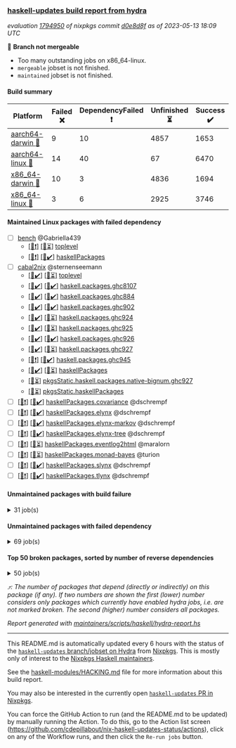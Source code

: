 ### [haskell-updates build report from hydra](https://hydra.nixos.org/jobset/nixpkgs/haskell-updates)
*evaluation [1794950](https://hydra.nixos.org/eval/1794950) of nixpkgs commit [d0e8d8f](https://github.com/NixOS/nixpkgs/commits/d0e8d8f7cdef7018747dfc6da68aca149753ed26) as of 2023-05-13 18:09 UTC*

:red_circle: **Branch not mergeable**
  * Too many outstanding jobs on x86_64-linux.
  * `mergeable` jobset is not finished.
  * `maintained` jobset is not finished.

#### Build summary

 | Platform | Failed :x: | DependencyFailed :heavy_exclamation_mark: | Unfinished :hourglass_flowing_sand: | Success :heavy_check_mark: | 
 | --- | --- | --- | --- | --- | 
 | [aarch64-darwin :green_apple:](https://hydra.nixos.org/eval/1794950?filter=.aarch64-darwin) | 9 | 10 | 4857 | 1653 | 
 | [aarch64-linux :iphone:](https://hydra.nixos.org/eval/1794950?filter=.aarch64-linux) | 14 | 40 | 67 | 6470 | 
 | [x86_64-darwin :apple:](https://hydra.nixos.org/eval/1794950?filter=.x86_64-darwin) | 10 | 3 | 4836 | 1694 | 
 | [x86_64-linux :penguin:](https://hydra.nixos.org/eval/1794950?filter=.x86_64-linux) | 3 | 6 | 2925 | 3746 | 
#### Maintained Linux packages with failed dependency
- [ ] [bench](https://hydra.nixos.org/eval/1794950?filter=bench) @Gabriella439
  - [[:iphone::heavy_exclamation_mark:]](https://hydra.nixos.org/build/219475112) [[:penguin::hourglass_flowing_sand:]](https://hydra.nixos.org/build/219490156) [toplevel](https://hydra.nixos.org/eval/1794950?filter=bench)
  - [[:iphone::heavy_exclamation_mark:]](https://hydra.nixos.org/build/219482931) [[:penguin::heavy_check_mark:]](https://hydra.nixos.org/build/219479887) [haskellPackages](https://hydra.nixos.org/eval/1794950?filter=haskellPackages.bench)
- [ ] [cabal2nix](https://hydra.nixos.org/eval/1794950?filter=cabal2nix) @sternenseemann
  - [[:iphone::heavy_check_mark:]](https://hydra.nixos.org/build/219491822) [[:penguin::hourglass_flowing_sand:]](https://hydra.nixos.org/build/219488154) [toplevel](https://hydra.nixos.org/eval/1794950?filter=cabal2nix)
  - [[:iphone::heavy_check_mark:]](https://hydra.nixos.org/build/219487277) [[:penguin::heavy_check_mark:]](https://hydra.nixos.org/build/219474970) [haskell.packages.ghc8107](https://hydra.nixos.org/eval/1794950?filter=haskell.packages.ghc8107.cabal2nix)
  - [[:iphone::heavy_check_mark:]](https://hydra.nixos.org/build/219473394) [[:penguin::heavy_check_mark:]](https://hydra.nixos.org/build/219481618) [haskell.packages.ghc884](https://hydra.nixos.org/eval/1794950?filter=haskell.packages.ghc884.cabal2nix)
  - [[:iphone::heavy_check_mark:]](https://hydra.nixos.org/build/219498746) [[:penguin::heavy_check_mark:]](https://hydra.nixos.org/build/219482180) [haskell.packages.ghc902](https://hydra.nixos.org/eval/1794950?filter=haskell.packages.ghc902.cabal2nix)
  - [[:iphone::heavy_check_mark:]](https://hydra.nixos.org/build/219493117) [[:penguin::hourglass_flowing_sand:]](https://hydra.nixos.org/build/219493004) [haskell.packages.ghc924](https://hydra.nixos.org/eval/1794950?filter=haskell.packages.ghc924.cabal2nix)
  - [[:iphone::heavy_check_mark:]](https://hydra.nixos.org/build/219498267) [[:penguin::hourglass_flowing_sand:]](https://hydra.nixos.org/build/219498569) [haskell.packages.ghc925](https://hydra.nixos.org/eval/1794950?filter=haskell.packages.ghc925.cabal2nix)
  - [[:iphone::heavy_check_mark:]](https://hydra.nixos.org/build/219479126) [[:penguin::heavy_check_mark:]](https://hydra.nixos.org/build/219483694) [haskell.packages.ghc926](https://hydra.nixos.org/eval/1794950?filter=haskell.packages.ghc926.cabal2nix)
  - [[:iphone::heavy_check_mark:]](https://hydra.nixos.org/build/219497580) [[:penguin::hourglass_flowing_sand:]](https://hydra.nixos.org/build/219487235) [haskell.packages.ghc927](https://hydra.nixos.org/eval/1794950?filter=haskell.packages.ghc927.cabal2nix)
  - [[:iphone::heavy_exclamation_mark:]](https://hydra.nixos.org/build/219475710) [[:penguin::heavy_check_mark:]](https://hydra.nixos.org/build/219480576) [haskell.packages.ghc945](https://hydra.nixos.org/eval/1794950?filter=haskell.packages.ghc945.cabal2nix)
  - [[:iphone::heavy_check_mark:]](https://hydra.nixos.org/build/219476974) [[:penguin::hourglass_flowing_sand:]](https://hydra.nixos.org/build/219485511) [haskellPackages](https://hydra.nixos.org/eval/1794950?filter=haskellPackages.cabal2nix)
  -  [[:penguin::hourglass_flowing_sand:]](https://hydra.nixos.org/build/219491104) [pkgsStatic.haskell.packages.native-bignum.ghc927](https://hydra.nixos.org/eval/1794950?filter=pkgsStatic.haskell.packages.native-bignum.ghc927.cabal2nix)
  -  [[:penguin::hourglass_flowing_sand:]](https://hydra.nixos.org/build/219497916) [pkgsStatic.haskellPackages](https://hydra.nixos.org/eval/1794950?filter=pkgsStatic.haskellPackages.cabal2nix)
- [ ] [[:iphone::heavy_exclamation_mark:]](https://hydra.nixos.org/build/219490395) [[:penguin::heavy_check_mark:]](https://hydra.nixos.org/build/219486890) [haskellPackages.covariance](https://hydra.nixos.org/eval/1794950?filter=haskellPackages.covariance) @dschrempf
- [ ] [[:iphone::heavy_exclamation_mark:]](https://hydra.nixos.org/build/219490490) [[:penguin::heavy_check_mark:]](https://hydra.nixos.org/build/219478867) [haskellPackages.elynx](https://hydra.nixos.org/eval/1794950?filter=haskellPackages.elynx) @dschrempf
- [ ] [[:iphone::heavy_exclamation_mark:]](https://hydra.nixos.org/build/219485488) [[:penguin::heavy_check_mark:]](https://hydra.nixos.org/build/219477718) [haskellPackages.elynx-markov](https://hydra.nixos.org/eval/1794950?filter=haskellPackages.elynx-markov) @dschrempf
- [ ] [[:iphone::heavy_exclamation_mark:]](https://hydra.nixos.org/build/219497569) [[:penguin::heavy_check_mark:]](https://hydra.nixos.org/build/219493299) [haskellPackages.elynx-tree](https://hydra.nixos.org/eval/1794950?filter=haskellPackages.elynx-tree) @dschrempf
- [ ] [[:iphone::heavy_exclamation_mark:]](https://hydra.nixos.org/build/219475269) [[:penguin::hourglass_flowing_sand:]](https://hydra.nixos.org/build/219484666) [haskellPackages.eventlog2html](https://hydra.nixos.org/eval/1794950?filter=haskellPackages.eventlog2html) @maralorn
- [ ] [[:iphone::heavy_exclamation_mark:]](https://hydra.nixos.org/build/219473535) [[:penguin::hourglass_flowing_sand:]](https://hydra.nixos.org/build/219493969) [haskellPackages.monad-bayes](https://hydra.nixos.org/eval/1794950?filter=haskellPackages.monad-bayes) @turion
- [ ] [[:iphone::heavy_exclamation_mark:]](https://hydra.nixos.org/build/219479677) [[:penguin::heavy_check_mark:]](https://hydra.nixos.org/build/219478462) [haskellPackages.slynx](https://hydra.nixos.org/eval/1794950?filter=haskellPackages.slynx) @dschrempf
- [ ] [[:iphone::heavy_exclamation_mark:]](https://hydra.nixos.org/build/219479834) [[:penguin::heavy_check_mark:]](https://hydra.nixos.org/build/219495499) [haskellPackages.tlynx](https://hydra.nixos.org/eval/1794950?filter=haskellPackages.tlynx) @dschrempf
#### Unmaintained packages with build failure
<details><summary>31 job(s) </summary>

- [ ] [[:green_apple::heavy_check_mark:]](https://hydra.nixos.org/build/219474051) [[:iphone::x:]](https://hydra.nixos.org/build/219479853) [[:apple::heavy_check_mark:]](https://hydra.nixos.org/build/219496669) [[:penguin::heavy_check_mark:]](https://hydra.nixos.org/build/219487634) [haskellPackages.statistics](https://hydra.nixos.org/eval/1794950?filter=haskellPackages.statistics)  :arrow_heading_up: 27 | 135
- [ ] [[:green_apple::x:]](https://hydra.nixos.org/build/219490741) [[:iphone::heavy_check_mark:]](https://hydra.nixos.org/build/219491422) [[:apple::heavy_check_mark:]](https://hydra.nixos.org/build/219487701) [[:penguin::heavy_check_mark:]](https://hydra.nixos.org/build/219478087) [haskellPackages.di-core](https://hydra.nixos.org/eval/1794950?filter=haskellPackages.di-core)  :arrow_heading_up: 8 | 11
- [ ] [[:green_apple::heavy_check_mark:]](https://hydra.nixos.org/build/219494232) [[:iphone::heavy_check_mark:]](https://hydra.nixos.org/build/219491667) [[:apple::hourglass_flowing_sand:]](https://hydra.nixos.org/build/219490832) [[:penguin::x:]](https://hydra.nixos.org/build/219475233) [haskellPackages.scheduler](https://hydra.nixos.org/eval/1794950?filter=haskellPackages.scheduler)  :arrow_heading_up: 4 | 11
- [ ] [[:green_apple::hourglass_flowing_sand:]](https://hydra.nixos.org/build/219492534) [[:iphone::x:]](https://hydra.nixos.org/build/219473571) [[:apple::hourglass_flowing_sand:]](https://hydra.nixos.org/build/219488571) [[:penguin::heavy_check_mark:]](https://hydra.nixos.org/build/219499399) [haskellPackages.hw-simd](https://hydra.nixos.org/eval/1794950?filter=haskellPackages.hw-simd)  :arrow_heading_up: 1 | 8
- [ ] [[:green_apple::hourglass_flowing_sand:]](https://hydra.nixos.org/build/219484663) [[:iphone::heavy_check_mark:]](https://hydra.nixos.org/build/219481597) [[:apple::x:]](https://hydra.nixos.org/build/219475268) [[:penguin::hourglass_flowing_sand:]](https://hydra.nixos.org/build/219492774) [haskellPackages.inline-r](https://hydra.nixos.org/eval/1794950?filter=haskellPackages.inline-r)  :arrow_heading_up: 1 | 4
- [ ] [[:green_apple::hourglass_flowing_sand:]](https://hydra.nixos.org/build/219481396) [[:iphone::x:]](https://hydra.nixos.org/build/219481176) [[:apple::hourglass_flowing_sand:]](https://hydra.nixos.org/build/219477939) [[:penguin::hourglass_flowing_sand:]](https://hydra.nixos.org/build/219495863) [haskellPackages.long-double](https://hydra.nixos.org/eval/1794950?filter=haskellPackages.long-double)  :arrow_heading_up: 1 | 2
- [ ] [[:green_apple::x:]](https://hydra.nixos.org/build/219473390) [[:iphone::heavy_check_mark:]](https://hydra.nixos.org/build/219496342) [[:apple::x:]](https://hydra.nixos.org/build/219484037) [[:penguin::heavy_check_mark:]](https://hydra.nixos.org/build/219485922) [haskellPackages.posix-socket](https://hydra.nixos.org/eval/1794950?filter=haskellPackages.posix-socket)  :arrow_heading_up: 1 | 2
- [ ] [[:green_apple::hourglass_flowing_sand:]](https://hydra.nixos.org/build/219476601) [[:iphone::x:]](https://hydra.nixos.org/build/219494994) [[:apple::hourglass_flowing_sand:]](https://hydra.nixos.org/build/219498209) [[:penguin::heavy_check_mark:]](https://hydra.nixos.org/build/219486147) [haskellPackages.nlopt-haskell](https://hydra.nixos.org/eval/1794950?filter=haskellPackages.nlopt-haskell)  :arrow_heading_up: 1 | 1
- [ ] [[:green_apple::hourglass_flowing_sand:]](https://hydra.nixos.org/build/219477129) [[:iphone::x:]](https://hydra.nixos.org/build/219496552) [[:apple::hourglass_flowing_sand:]](https://hydra.nixos.org/build/219492608) [[:penguin::heavy_check_mark:]](https://hydra.nixos.org/build/219481820) [haskellPackages.freetype2](https://hydra.nixos.org/eval/1794950?filter=haskellPackages.freetype2)  :arrow_heading_up: 0 | 11
- [ ] [[:green_apple::hourglass_flowing_sand:]](https://hydra.nixos.org/build/219489818) [[:iphone::x:]](https://hydra.nixos.org/build/219495991) [[:apple::hourglass_flowing_sand:]](https://hydra.nixos.org/build/219498554) [[:penguin::heavy_check_mark:]](https://hydra.nixos.org/build/219475855) [haskellPackages.picosat](https://hydra.nixos.org/eval/1794950?filter=haskellPackages.picosat)  :arrow_heading_up: 0 | 3
- [ ] [[:green_apple::x:]](https://hydra.nixos.org/build/219473468) [[:iphone::heavy_check_mark:]](https://hydra.nixos.org/build/219486023) [[:apple::hourglass_flowing_sand:]](https://hydra.nixos.org/build/219499279) [[:penguin::heavy_check_mark:]](https://hydra.nixos.org/build/219492876) [haskellPackages.select](https://hydra.nixos.org/eval/1794950?filter=haskellPackages.select)  :arrow_heading_up: 0 | 1
- [ ] [[:green_apple::hourglass_flowing_sand:]](https://hydra.nixos.org/build/219490889) [[:iphone::x:]](https://hydra.nixos.org/build/219489858) [[:apple::hourglass_flowing_sand:]](https://hydra.nixos.org/build/219489666) [[:penguin::hourglass_flowing_sand:]](https://hydra.nixos.org/build/219499868) [haskellPackages.HsASA](https://hydra.nixos.org/eval/1794950?filter=haskellPackages.HsASA) 
- [ ] [[:green_apple::hourglass_flowing_sand:]](https://hydra.nixos.org/build/219498706) [[:iphone::x:]](https://hydra.nixos.org/build/219479137) [[:apple::hourglass_flowing_sand:]](https://hydra.nixos.org/build/219483315) [[:penguin::hourglass_flowing_sand:]](https://hydra.nixos.org/build/219486324) [haskellPackages.castagnoli](https://hydra.nixos.org/eval/1794950?filter=haskellPackages.castagnoli) 
- [ ] [[:green_apple::hourglass_flowing_sand:]](https://hydra.nixos.org/build/219488527) [[:iphone::x:]](https://hydra.nixos.org/build/219495043) [[:apple::x:]](https://hydra.nixos.org/build/219474986) [[:penguin::hourglass_flowing_sand:]](https://hydra.nixos.org/build/219494758) [haskellPackages.env-extra](https://hydra.nixos.org/eval/1794950?filter=haskellPackages.env-extra) 
- [ ] [[:green_apple::hourglass_flowing_sand:]](https://hydra.nixos.org/build/219488750) [[:iphone::x:]](https://hydra.nixos.org/build/219480149) [[:apple::hourglass_flowing_sand:]](https://hydra.nixos.org/build/219488543) [[:penguin::hourglass_flowing_sand:]](https://hydra.nixos.org/build/219487651) [haskellPackages.hedgehog-extras](https://hydra.nixos.org/eval/1794950?filter=haskellPackages.hedgehog-extras) 
- [ ] [[:green_apple::heavy_check_mark:]](https://hydra.nixos.org/build/219474180) [[:iphone::x:]](https://hydra.nixos.org/build/219482712) [[:apple::hourglass_flowing_sand:]](https://hydra.nixos.org/build/219493573) [[:penguin::hourglass_flowing_sand:]](https://hydra.nixos.org/build/219488667) [haskellPackages.hssh](https://hydra.nixos.org/eval/1794950?filter=haskellPackages.hssh) 
- [ ] [[:green_apple::x:]](https://hydra.nixos.org/build/219474587) [[:iphone::heavy_check_mark:]](https://hydra.nixos.org/build/219496529) [[:apple::hourglass_flowing_sand:]](https://hydra.nixos.org/build/219491212) [[:penguin::hourglass_flowing_sand:]](https://hydra.nixos.org/build/219499657) [haskellPackages.hssourceinfo](https://hydra.nixos.org/eval/1794950?filter=haskellPackages.hssourceinfo) 
- [ ] [[:green_apple::hourglass_flowing_sand:]](https://hydra.nixos.org/build/219496075) [[:iphone::heavy_check_mark:]](https://hydra.nixos.org/build/219490654) [[:apple::x:]](https://hydra.nixos.org/build/219475991) [[:penguin::hourglass_flowing_sand:]](https://hydra.nixos.org/build/219489849) [haskellPackages.linux-framebuffer](https://hydra.nixos.org/eval/1794950?filter=haskellPackages.linux-framebuffer) 
- [ ] [[:green_apple::hourglass_flowing_sand:]](https://hydra.nixos.org/build/219485748) [[:iphone::x:]](https://hydra.nixos.org/build/219497764) [[:apple::hourglass_flowing_sand:]](https://hydra.nixos.org/build/219487970) [[:penguin::hourglass_flowing_sand:]](https://hydra.nixos.org/build/219492835) [haskellPackages.list-remote-forwards](https://hydra.nixos.org/eval/1794950?filter=haskellPackages.list-remote-forwards) 
- [ ] [[:green_apple::x:]](https://hydra.nixos.org/build/219473368) [[:iphone::heavy_check_mark:]](https://hydra.nixos.org/build/219477372) [[:apple::x:]](https://hydra.nixos.org/build/219474318) [[:penguin::heavy_check_mark:]](https://hydra.nixos.org/build/219483552) [haskellPackages.memfd](https://hydra.nixos.org/eval/1794950?filter=haskellPackages.memfd) 
- [ ] [[:green_apple::hourglass_flowing_sand:]](https://hydra.nixos.org/build/219498556) [[:iphone::heavy_check_mark:]](https://hydra.nixos.org/build/219493847) [[:apple::x:]](https://hydra.nixos.org/build/219474713) [[:penguin::hourglass_flowing_sand:]](https://hydra.nixos.org/build/219491519) [haskellPackages.persistent-pagination](https://hydra.nixos.org/eval/1794950?filter=haskellPackages.persistent-pagination) 
- [ ] [[:green_apple::hourglass_flowing_sand:]](https://hydra.nixos.org/build/219493232) [[:iphone::heavy_check_mark:]](https://hydra.nixos.org/build/219493887) [[:apple::hourglass_flowing_sand:]](https://hydra.nixos.org/build/219477856) [[:penguin::x:]](https://hydra.nixos.org/build/219476592) [haskellPackages.plex](https://hydra.nixos.org/eval/1794950?filter=haskellPackages.plex) 
- [ ] [[:green_apple::x:]](https://hydra.nixos.org/build/219475434) [[:iphone::heavy_check_mark:]](https://hydra.nixos.org/build/219479092) [[:apple::x:]](https://hydra.nixos.org/build/219474370) [[:penguin::heavy_check_mark:]](https://hydra.nixos.org/build/219483750) [haskellPackages.posix-timer](https://hydra.nixos.org/eval/1794950?filter=haskellPackages.posix-timer) 
- [ ] [[:green_apple::hourglass_flowing_sand:]](https://hydra.nixos.org/build/219491782) [[:iphone::heavy_check_mark:]](https://hydra.nixos.org/build/219473488) [[:apple::x:]](https://hydra.nixos.org/build/219473404) [[:penguin::heavy_check_mark:]](https://hydra.nixos.org/build/219482968) [haskellPackages.pthread](https://hydra.nixos.org/eval/1794950?filter=haskellPackages.pthread) 
- [ ] [[:green_apple::hourglass_flowing_sand:]](https://hydra.nixos.org/build/219499121) [[:iphone::heavy_check_mark:]](https://hydra.nixos.org/build/219487119) [[:apple::x:]](https://hydra.nixos.org/build/219473876) [[:penguin::hourglass_flowing_sand:]](https://hydra.nixos.org/build/219499687) [haskellPackages.sandwich-webdriver](https://hydra.nixos.org/eval/1794950?filter=haskellPackages.sandwich-webdriver) 
- [ ] [[:green_apple::x:]](https://hydra.nixos.org/build/219473939) [[:iphone::heavy_check_mark:]](https://hydra.nixos.org/build/219492283) [[:apple::hourglass_flowing_sand:]](https://hydra.nixos.org/build/219497115) [[:penguin::hourglass_flowing_sand:]](https://hydra.nixos.org/build/219488663) [haskellPackages.shared-memory](https://hydra.nixos.org/eval/1794950?filter=haskellPackages.shared-memory) 
- [ ] [[:green_apple::x:]](https://hydra.nixos.org/build/219475524) [[:iphone::heavy_check_mark:]](https://hydra.nixos.org/build/219473378) [[:apple::hourglass_flowing_sand:]](https://hydra.nixos.org/build/219490310) [[:penguin::hourglass_flowing_sand:]](https://hydra.nixos.org/build/219495131) [haskellPackages.tailfile-hinotify](https://hydra.nixos.org/eval/1794950?filter=haskellPackages.tailfile-hinotify) 
- [ ] [[:green_apple::hourglass_flowing_sand:]](https://hydra.nixos.org/build/219480009) [[:iphone::x:]](https://hydra.nixos.org/build/219498102) [[:apple::hourglass_flowing_sand:]](https://hydra.nixos.org/build/219477453) [[:penguin::x:]](https://hydra.nixos.org/build/219482313) [haskellPackages.tasty-sugar](https://hydra.nixos.org/eval/1794950?filter=haskellPackages.tasty-sugar) 
- [ ] [[:green_apple::hourglass_flowing_sand:]](https://hydra.nixos.org/build/219492343) [[:iphone::x:]](https://hydra.nixos.org/build/219497873) [[:apple::hourglass_flowing_sand:]](https://hydra.nixos.org/build/219478672) [[:penguin::heavy_check_mark:]](https://hydra.nixos.org/build/219483024) [haskellPackages.x86-64bit](https://hydra.nixos.org/eval/1794950?filter=haskellPackages.x86-64bit) 
- [ ] [[:green_apple::hourglass_flowing_sand:]](https://hydra.nixos.org/build/219493818) [[:iphone::heavy_check_mark:]](https://hydra.nixos.org/build/219488764) [[:apple::x:]](https://hydra.nixos.org/build/219474350) [[:penguin::hourglass_flowing_sand:]](https://hydra.nixos.org/build/219496005) [haskellPackages.yoga](https://hydra.nixos.org/eval/1794950?filter=haskellPackages.yoga) 
- [ ] [[:green_apple::x:]](https://hydra.nixos.org/build/219474710) [[:iphone::heavy_check_mark:]](https://hydra.nixos.org/build/219484147) [[:apple::hourglass_flowing_sand:]](https://hydra.nixos.org/build/219491490) [[:penguin::hourglass_flowing_sand:]](https://hydra.nixos.org/build/219498165) [haskellPackages.zxcvbn-c](https://hydra.nixos.org/eval/1794950?filter=haskellPackages.zxcvbn-c) 
</details>

#### Unmaintained packages with failed dependency
<details><summary>69 job(s) </summary>

- [ ] [[:green_apple::heavy_check_mark:]](https://hydra.nixos.org/build/219479695) [[:iphone::heavy_exclamation_mark:]](https://hydra.nixos.org/build/219476208) [[:apple::hourglass_flowing_sand:]](https://hydra.nixos.org/build/219488959) [[:penguin::heavy_check_mark:]](https://hydra.nixos.org/build/219498250) [haskellPackages.criterion](https://hydra.nixos.org/eval/1794950?filter=haskellPackages.criterion)  :arrow_heading_up: 11 | 65
- [ ] [[:green_apple::heavy_exclamation_mark:]](https://hydra.nixos.org/build/219491343) [[:iphone::heavy_check_mark:]](https://hydra.nixos.org/build/219494342) [[:apple::heavy_check_mark:]](https://hydra.nixos.org/build/219480877) [[:penguin::heavy_check_mark:]](https://hydra.nixos.org/build/219494878) [haskellPackages.di-handle](https://hydra.nixos.org/eval/1794950?filter=haskellPackages.di-handle)  :arrow_heading_up: 6 | 9
- [ ] [[:green_apple::heavy_exclamation_mark:]](https://hydra.nixos.org/build/219478298) [[:iphone::heavy_check_mark:]](https://hydra.nixos.org/build/219478021) [[:apple::heavy_check_mark:]](https://hydra.nixos.org/build/219498619) [[:penguin::heavy_check_mark:]](https://hydra.nixos.org/build/219478889) [haskellPackages.di-monad](https://hydra.nixos.org/eval/1794950?filter=haskellPackages.di-monad)  :arrow_heading_up: 6 | 9
- [ ] [[:green_apple::heavy_exclamation_mark:]](https://hydra.nixos.org/build/219491624) [[:iphone::heavy_check_mark:]](https://hydra.nixos.org/build/219488592) [[:apple::heavy_check_mark:]](https://hydra.nixos.org/build/219497701) [[:penguin::heavy_check_mark:]](https://hydra.nixos.org/build/219477345) [haskellPackages.di-df1](https://hydra.nixos.org/eval/1794950?filter=haskellPackages.di-df1)  :arrow_heading_up: 5 | 8
- [ ] [[:green_apple::hourglass_flowing_sand:]](https://hydra.nixos.org/build/219477640) [[:iphone::heavy_exclamation_mark:]](https://hydra.nixos.org/build/219489882) [[:apple::hourglass_flowing_sand:]](https://hydra.nixos.org/build/219489532) [[:penguin::heavy_check_mark:]](https://hydra.nixos.org/build/219477706) [haskellPackages.HasBigDecimal](https://hydra.nixos.org/eval/1794950?filter=haskellPackages.HasBigDecimal)  :arrow_heading_up: 4 | 12
- [ ] [hpack](https://hydra.nixos.org/eval/1794950?filter=hpack)  :arrow_heading_up: 3 | 17
  - [[:green_apple::hourglass_flowing_sand:]](https://hydra.nixos.org/build/219487102) [[:iphone::heavy_check_mark:]](https://hydra.nixos.org/build/219498878) [[:apple::hourglass_flowing_sand:]](https://hydra.nixos.org/build/219489457) [[:penguin::hourglass_flowing_sand:]](https://hydra.nixos.org/build/219497934) [toplevel](https://hydra.nixos.org/eval/1794950?filter=hpack)
  - [[:green_apple::heavy_check_mark:]](https://hydra.nixos.org/build/219484487) [[:iphone::heavy_check_mark:]](https://hydra.nixos.org/build/219474607) [[:apple::hourglass_flowing_sand:]](https://hydra.nixos.org/build/219481039) [[:penguin::heavy_check_mark:]](https://hydra.nixos.org/build/219476266) [haskell.packages.ghc8107](https://hydra.nixos.org/eval/1794950?filter=haskell.packages.ghc8107.hpack)
  -  [[:iphone::heavy_check_mark:]](https://hydra.nixos.org/build/219473658) [[:apple::hourglass_flowing_sand:]](https://hydra.nixos.org/build/219499802) [[:penguin::heavy_check_mark:]](https://hydra.nixos.org/build/219478621) [haskell.packages.ghc884](https://hydra.nixos.org/eval/1794950?filter=haskell.packages.ghc884.hpack)
  - [[:green_apple::hourglass_flowing_sand:]](https://hydra.nixos.org/build/219492525) [[:iphone::heavy_check_mark:]](https://hydra.nixos.org/build/219492938) [[:apple::hourglass_flowing_sand:]](https://hydra.nixos.org/build/219476795) [[:penguin::heavy_check_mark:]](https://hydra.nixos.org/build/219476410) [haskell.packages.ghc902](https://hydra.nixos.org/eval/1794950?filter=haskell.packages.ghc902.hpack)
  - [[:green_apple::hourglass_flowing_sand:]](https://hydra.nixos.org/build/219478995) [[:iphone::heavy_check_mark:]](https://hydra.nixos.org/build/219477208) [[:apple::hourglass_flowing_sand:]](https://hydra.nixos.org/build/219495400) [[:penguin::hourglass_flowing_sand:]](https://hydra.nixos.org/build/219487760) [haskell.packages.ghc924](https://hydra.nixos.org/eval/1794950?filter=haskell.packages.ghc924.hpack)
  - [[:green_apple::hourglass_flowing_sand:]](https://hydra.nixos.org/build/219481041) [[:iphone::heavy_check_mark:]](https://hydra.nixos.org/build/219491202) [[:apple::hourglass_flowing_sand:]](https://hydra.nixos.org/build/219476955) [[:penguin::hourglass_flowing_sand:]](https://hydra.nixos.org/build/219483722) [haskell.packages.ghc925](https://hydra.nixos.org/eval/1794950?filter=haskell.packages.ghc925.hpack)
  - [[:green_apple::hourglass_flowing_sand:]](https://hydra.nixos.org/build/219495990) [[:iphone::heavy_check_mark:]](https://hydra.nixos.org/build/219476912) [[:apple::hourglass_flowing_sand:]](https://hydra.nixos.org/build/219495742) [[:penguin::heavy_check_mark:]](https://hydra.nixos.org/build/219484622) [haskell.packages.ghc926](https://hydra.nixos.org/eval/1794950?filter=haskell.packages.ghc926.hpack)
  - [[:green_apple::hourglass_flowing_sand:]](https://hydra.nixos.org/build/219481408) [[:iphone::heavy_check_mark:]](https://hydra.nixos.org/build/219485565) [[:apple::hourglass_flowing_sand:]](https://hydra.nixos.org/build/219496368) [[:penguin::heavy_check_mark:]](https://hydra.nixos.org/build/219473882) [haskell.packages.ghc927](https://hydra.nixos.org/eval/1794950?filter=haskell.packages.ghc927.hpack)
  - [[:green_apple::hourglass_flowing_sand:]](https://hydra.nixos.org/build/219496474) [[:iphone::heavy_exclamation_mark:]](https://hydra.nixos.org/build/219479803) [[:apple::hourglass_flowing_sand:]](https://hydra.nixos.org/build/219493135) [[:penguin::heavy_check_mark:]](https://hydra.nixos.org/build/219493313) [haskell.packages.ghc945](https://hydra.nixos.org/eval/1794950?filter=haskell.packages.ghc945.hpack)
  - [[:green_apple::hourglass_flowing_sand:]](https://hydra.nixos.org/build/219491038) [[:iphone::heavy_check_mark:]](https://hydra.nixos.org/build/219486996) [[:apple::hourglass_flowing_sand:]](https://hydra.nixos.org/build/219482420) [[:penguin::heavy_check_mark:]](https://hydra.nixos.org/build/219498256) [haskellPackages](https://hydra.nixos.org/eval/1794950?filter=haskellPackages.hpack)
- [ ] [[:green_apple::heavy_check_mark:]](https://hydra.nixos.org/build/219476014) [[:iphone::heavy_check_mark:]](https://hydra.nixos.org/build/219490914) [[:apple::hourglass_flowing_sand:]](https://hydra.nixos.org/build/219499801) [[:penguin::heavy_exclamation_mark:]](https://hydra.nixos.org/build/219473826) [haskellPackages.massiv](https://hydra.nixos.org/eval/1794950?filter=haskellPackages.massiv)  :arrow_heading_up: 3 | 9
- [ ] [[:green_apple::hourglass_flowing_sand:]](https://hydra.nixos.org/build/219487738) [[:iphone::heavy_exclamation_mark:]](https://hydra.nixos.org/build/219496615) [[:apple::hourglass_flowing_sand:]](https://hydra.nixos.org/build/219487136) [[:penguin::heavy_check_mark:]](https://hydra.nixos.org/build/219482239) [haskellPackages.avro](https://hydra.nixos.org/eval/1794950?filter=haskellPackages.avro)  :arrow_heading_up: 2 | 10
- [ ] [[:green_apple::hourglass_flowing_sand:]](https://hydra.nixos.org/build/219499855) [[:iphone::heavy_check_mark:]](https://hydra.nixos.org/build/219475106) [[:apple::hourglass_flowing_sand:]](https://hydra.nixos.org/build/219480176) [[:penguin::heavy_exclamation_mark:]](https://hydra.nixos.org/build/219497813) [haskellPackages.Color](https://hydra.nixos.org/eval/1794950?filter=haskellPackages.Color)  :arrow_heading_up: 2 | 8
- [ ] [[:green_apple::hourglass_flowing_sand:]](https://hydra.nixos.org/build/219479276) [[:iphone::heavy_exclamation_mark:]](https://hydra.nixos.org/build/219483915) [[:apple::hourglass_flowing_sand:]](https://hydra.nixos.org/build/219496106) [[:penguin::heavy_check_mark:]](https://hydra.nixos.org/build/219482232) [haskellPackages.statistics-linreg](https://hydra.nixos.org/eval/1794950?filter=haskellPackages.statistics-linreg)  :arrow_heading_up: 2 | 3
- [ ] [[:green_apple::heavy_exclamation_mark:]](https://hydra.nixos.org/build/219494755) [[:iphone::heavy_check_mark:]](https://hydra.nixos.org/build/219476551) [[:apple::hourglass_flowing_sand:]](https://hydra.nixos.org/build/219489544) [[:penguin::heavy_check_mark:]](https://hydra.nixos.org/build/219474140) [haskellPackages.di-polysemy](https://hydra.nixos.org/eval/1794950?filter=haskellPackages.di-polysemy)  :arrow_heading_up: 1 | 4
- [ ] [[:green_apple::hourglass_flowing_sand:]](https://hydra.nixos.org/build/219491654) [[:iphone::heavy_exclamation_mark:]](https://hydra.nixos.org/build/219478731) [[:apple::hourglass_flowing_sand:]](https://hydra.nixos.org/build/219491829) [[:penguin::heavy_check_mark:]](https://hydra.nixos.org/build/219489496) [haskellPackages.async-refresh](https://hydra.nixos.org/eval/1794950?filter=haskellPackages.async-refresh)  :arrow_heading_up: 1 | 1
- [ ] [futhark](https://hydra.nixos.org/eval/1794950?filter=futhark)  :arrow_heading_up: 1 | 1
  - [[:green_apple::hourglass_flowing_sand:]](https://hydra.nixos.org/build/219497396) [[:iphone::heavy_check_mark:]](https://hydra.nixos.org/build/219495197) [[:apple::hourglass_flowing_sand:]](https://hydra.nixos.org/build/219488228) [[:penguin::heavy_check_mark:]](https://hydra.nixos.org/build/219478091) [toplevel](https://hydra.nixos.org/eval/1794950?filter=futhark)
  - [[:green_apple::hourglass_flowing_sand:]](https://hydra.nixos.org/build/219494802) [[:iphone::heavy_exclamation_mark:]](https://hydra.nixos.org/build/219475968) [[:apple::heavy_check_mark:]](https://hydra.nixos.org/build/219474118) [[:penguin::heavy_check_mark:]](https://hydra.nixos.org/build/219491511) [haskellPackages](https://hydra.nixos.org/eval/1794950?filter=haskellPackages.futhark)
- [ ] [[:green_apple::heavy_exclamation_mark:]](https://hydra.nixos.org/build/219482748) [[:iphone::heavy_check_mark:]](https://hydra.nixos.org/build/219475476) [[:apple::hourglass_flowing_sand:]](https://hydra.nixos.org/build/219491878) [[:penguin::heavy_check_mark:]](https://hydra.nixos.org/build/219480579) [haskellPackages.moto](https://hydra.nixos.org/eval/1794950?filter=haskellPackages.moto)  :arrow_heading_up: 1 | 1
- [ ] [[:green_apple::hourglass_flowing_sand:]](https://hydra.nixos.org/build/219497652) [[:iphone::heavy_exclamation_mark:]](https://hydra.nixos.org/build/219488168) [[:apple::hourglass_flowing_sand:]](https://hydra.nixos.org/build/219480341) [[:penguin::heavy_check_mark:]](https://hydra.nixos.org/build/219491537) [haskellPackages.regression-simple](https://hydra.nixos.org/eval/1794950?filter=haskellPackages.regression-simple)  :arrow_heading_up: 1 | 1
- [ ] [[:green_apple::heavy_check_mark:]](https://hydra.nixos.org/build/219489816) [[:iphone::heavy_exclamation_mark:]](https://hydra.nixos.org/build/219485400) [[:apple::hourglass_flowing_sand:]](https://hydra.nixos.org/build/219497032) [[:penguin::heavy_check_mark:]](https://hydra.nixos.org/build/219484195) [haskellPackages.shapes-math](https://hydra.nixos.org/eval/1794950?filter=haskellPackages.shapes-math)  :arrow_heading_up: 1 | 1
- [ ] [[:green_apple::hourglass_flowing_sand:]](https://hydra.nixos.org/build/219489121) [[:iphone::heavy_exclamation_mark:]](https://hydra.nixos.org/build/219481717) [[:apple::hourglass_flowing_sand:]](https://hydra.nixos.org/build/219479511) [[:penguin::hourglass_flowing_sand:]](https://hydra.nixos.org/build/219487572) [haskellPackages.language-avro](https://hydra.nixos.org/eval/1794950?filter=haskellPackages.language-avro)  :arrow_heading_up: 0 | 5
- [ ] [[:green_apple::hourglass_flowing_sand:]](https://hydra.nixos.org/build/219484207) [[:iphone::heavy_check_mark:]](https://hydra.nixos.org/build/219476810) [[:apple::hourglass_flowing_sand:]](https://hydra.nixos.org/build/219489595) [[:penguin::heavy_exclamation_mark:]](https://hydra.nixos.org/build/219488589) [haskellPackages.chart-svg](https://hydra.nixos.org/eval/1794950?filter=haskellPackages.chart-svg)  :arrow_heading_up: 0 | 4
- [ ] [[:green_apple::hourglass_flowing_sand:]](https://hydra.nixos.org/build/219494331) [[:iphone::heavy_exclamation_mark:]](https://hydra.nixos.org/build/219489077) [[:apple::hourglass_flowing_sand:]](https://hydra.nixos.org/build/219484581) [[:penguin::hourglass_flowing_sand:]](https://hydra.nixos.org/build/219494404) [haskellPackages.prometheus-metrics-ghc](https://hydra.nixos.org/eval/1794950?filter=haskellPackages.prometheus-metrics-ghc)  :arrow_heading_up: 0 | 4
- [ ] [[:green_apple::hourglass_flowing_sand:]](https://hydra.nixos.org/build/219490495) [[:iphone::heavy_exclamation_mark:]](https://hydra.nixos.org/build/219485370) [[:apple::hourglass_flowing_sand:]](https://hydra.nixos.org/build/219495598) [[:penguin::heavy_check_mark:]](https://hydra.nixos.org/build/219475848) [haskellPackages.wai-middleware-prometheus](https://hydra.nixos.org/eval/1794950?filter=haskellPackages.wai-middleware-prometheus)  :arrow_heading_up: 0 | 4
- [ ] [[:green_apple::hourglass_flowing_sand:]](https://hydra.nixos.org/build/219498736) [[:iphone::heavy_exclamation_mark:]](https://hydra.nixos.org/build/219495263) [[:apple::hourglass_flowing_sand:]](https://hydra.nixos.org/build/219480516) [[:penguin::heavy_check_mark:]](https://hydra.nixos.org/build/219481882) [haskellPackages.hw-dsv](https://hydra.nixos.org/eval/1794950?filter=haskellPackages.hw-dsv)  :arrow_heading_up: 0 | 3
- [ ] [[:green_apple::heavy_exclamation_mark:]](https://hydra.nixos.org/build/219491436) [[:iphone::heavy_check_mark:]](https://hydra.nixos.org/build/219493783) [[:apple::hourglass_flowing_sand:]](https://hydra.nixos.org/build/219476006) [[:penguin::heavy_check_mark:]](https://hydra.nixos.org/build/219481088) [haskellPackages.calamity](https://hydra.nixos.org/eval/1794950?filter=haskellPackages.calamity)  :arrow_heading_up: 0 | 2
- [ ] [[:green_apple::hourglass_flowing_sand:]](https://hydra.nixos.org/build/219478840) [[:iphone::heavy_exclamation_mark:]](https://hydra.nixos.org/build/219474874) [[:apple::hourglass_flowing_sand:]](https://hydra.nixos.org/build/219484501) [[:penguin::heavy_check_mark:]](https://hydra.nixos.org/build/219478898) [haskellPackages.cl3](https://hydra.nixos.org/eval/1794950?filter=haskellPackages.cl3)  :arrow_heading_up: 0 | 2
- [ ] [[:green_apple::heavy_exclamation_mark:]](https://hydra.nixos.org/build/219474626) [[:iphone::heavy_check_mark:]](https://hydra.nixos.org/build/219481692) [[:apple::hourglass_flowing_sand:]](https://hydra.nixos.org/build/219477057) [[:penguin::heavy_check_mark:]](https://hydra.nixos.org/build/219480252) [haskellPackages.di](https://hydra.nixos.org/eval/1794950?filter=haskellPackages.di)  :arrow_heading_up: 0 | 2
- [ ] [[:green_apple::hourglass_flowing_sand:]](https://hydra.nixos.org/build/219483340) [[:iphone::heavy_exclamation_mark:]](https://hydra.nixos.org/build/219487832) [[:apple::hourglass_flowing_sand:]](https://hydra.nixos.org/build/219485057) [[:penguin::hourglass_flowing_sand:]](https://hydra.nixos.org/build/219491192) [haskellPackages.StatisticalMethods](https://hydra.nixos.org/eval/1794950?filter=haskellPackages.StatisticalMethods)  :arrow_heading_up: 0 | 1
- [ ] [[:green_apple::hourglass_flowing_sand:]](https://hydra.nixos.org/build/219490101) [[:iphone::heavy_exclamation_mark:]](https://hydra.nixos.org/build/219491582) [[:apple::hourglass_flowing_sand:]](https://hydra.nixos.org/build/219482517) [[:penguin::hourglass_flowing_sand:]](https://hydra.nixos.org/build/219489542) [haskellPackages.arbor-datadog](https://hydra.nixos.org/eval/1794950?filter=haskellPackages.arbor-datadog)  :arrow_heading_up: 0 | 1
- [ ] [[:green_apple::hourglass_flowing_sand:]](https://hydra.nixos.org/build/219491777) [[:iphone::heavy_exclamation_mark:]](https://hydra.nixos.org/build/219491290) [[:apple::hourglass_flowing_sand:]](https://hydra.nixos.org/build/219485700) [[:penguin::hourglass_flowing_sand:]](https://hydra.nixos.org/build/219493971) [haskellPackages.hw-kafka-avro](https://hydra.nixos.org/eval/1794950?filter=haskellPackages.hw-kafka-avro)  :arrow_heading_up: 0 | 1
- [ ] [[:green_apple::hourglass_flowing_sand:]](https://hydra.nixos.org/build/219531239) [[:iphone::hourglass_flowing_sand:]](https://hydra.nixos.org/build/219531281) [[:apple::hourglass_flowing_sand:]](https://hydra.nixos.org/build/219530934) [[:penguin::heavy_exclamation_mark:]](https://hydra.nixos.org/build/219531076) [haskellPackages.massiv-io](https://hydra.nixos.org/eval/1794950?filter=haskellPackages.massiv-io)  :arrow_heading_up: 0 | 1
- [ ] [[:green_apple::heavy_exclamation_mark:]](https://hydra.nixos.org/build/219476472) [[:iphone::heavy_check_mark:]](https://hydra.nixos.org/build/219488828) [[:apple::heavy_exclamation_mark:]](https://hydra.nixos.org/build/219475866) [[:penguin::heavy_check_mark:]](https://hydra.nixos.org/build/219483666) [haskellPackages.network-dns](https://hydra.nixos.org/eval/1794950?filter=haskellPackages.network-dns)  :arrow_heading_up: 0 | 1
- [ ] [[:green_apple::hourglass_flowing_sand:]](https://hydra.nixos.org/build/219479584) [[:iphone::heavy_check_mark:]](https://hydra.nixos.org/build/219483988) [[:apple::hourglass_flowing_sand:]](https://hydra.nixos.org/build/219490496) [[:penguin::heavy_exclamation_mark:]](https://hydra.nixos.org/build/219485444) [haskellPackages.ConClusion](https://hydra.nixos.org/eval/1794950?filter=haskellPackages.ConClusion) 
- [ ] [[:green_apple::hourglass_flowing_sand:]](https://hydra.nixos.org/build/219479237) [[:iphone::heavy_check_mark:]](https://hydra.nixos.org/build/219475003) [[:apple::heavy_exclamation_mark:]](https://hydra.nixos.org/build/219487178) [[:penguin::hourglass_flowing_sand:]](https://hydra.nixos.org/build/219495252) [haskellPackages.H](https://hydra.nixos.org/eval/1794950?filter=haskellPackages.H) 
- [ ] [[:green_apple::hourglass_flowing_sand:]](https://hydra.nixos.org/build/219484014) [[:iphone::heavy_exclamation_mark:]](https://hydra.nixos.org/build/219490482) [[:apple::hourglass_flowing_sand:]](https://hydra.nixos.org/build/219497135) [[:penguin::heavy_check_mark:]](https://hydra.nixos.org/build/219479320) [haskellPackages.async-refresh-tokens](https://hydra.nixos.org/eval/1794950?filter=haskellPackages.async-refresh-tokens) 
- [ ] [cabal2nix-unstable](https://hydra.nixos.org/eval/1794950?filter=cabal2nix-unstable) 
  - [[:green_apple::heavy_check_mark:]](https://hydra.nixos.org/build/219473435) [[:iphone::heavy_check_mark:]](https://hydra.nixos.org/build/219494584) [[:apple::hourglass_flowing_sand:]](https://hydra.nixos.org/build/219481140) [[:penguin::hourglass_flowing_sand:]](https://hydra.nixos.org/build/219490253) [haskell.packages.ghc8107](https://hydra.nixos.org/eval/1794950?filter=haskell.packages.ghc8107.cabal2nix-unstable)
  -  [[:iphone::heavy_check_mark:]](https://hydra.nixos.org/build/219484816) [[:apple::hourglass_flowing_sand:]](https://hydra.nixos.org/build/219490727) [[:penguin::heavy_check_mark:]](https://hydra.nixos.org/build/219480768) [haskell.packages.ghc884](https://hydra.nixos.org/eval/1794950?filter=haskell.packages.ghc884.cabal2nix-unstable)
  - [[:green_apple::hourglass_flowing_sand:]](https://hydra.nixos.org/build/219478954) [[:iphone::heavy_check_mark:]](https://hydra.nixos.org/build/219479478) [[:apple::hourglass_flowing_sand:]](https://hydra.nixos.org/build/219486372) [[:penguin::hourglass_flowing_sand:]](https://hydra.nixos.org/build/219487070) [haskell.packages.ghc902](https://hydra.nixos.org/eval/1794950?filter=haskell.packages.ghc902.cabal2nix-unstable)
  - [[:green_apple::hourglass_flowing_sand:]](https://hydra.nixos.org/build/219485070) [[:iphone::heavy_check_mark:]](https://hydra.nixos.org/build/219473433) [[:apple::hourglass_flowing_sand:]](https://hydra.nixos.org/build/219474635) [[:penguin::hourglass_flowing_sand:]](https://hydra.nixos.org/build/219491280) [haskell.packages.ghc924](https://hydra.nixos.org/eval/1794950?filter=haskell.packages.ghc924.cabal2nix-unstable)
  - [[:green_apple::hourglass_flowing_sand:]](https://hydra.nixos.org/build/219476142) [[:iphone::heavy_check_mark:]](https://hydra.nixos.org/build/219498433) [[:apple::hourglass_flowing_sand:]](https://hydra.nixos.org/build/219478778) [[:penguin::hourglass_flowing_sand:]](https://hydra.nixos.org/build/219495098) [haskell.packages.ghc925](https://hydra.nixos.org/eval/1794950?filter=haskell.packages.ghc925.cabal2nix-unstable)
  - [[:green_apple::hourglass_flowing_sand:]](https://hydra.nixos.org/build/219496698) [[:iphone::heavy_check_mark:]](https://hydra.nixos.org/build/219496269) [[:apple::hourglass_flowing_sand:]](https://hydra.nixos.org/build/219476681) [[:penguin::heavy_check_mark:]](https://hydra.nixos.org/build/219473514) [haskell.packages.ghc926](https://hydra.nixos.org/eval/1794950?filter=haskell.packages.ghc926.cabal2nix-unstable)
  - [[:green_apple::hourglass_flowing_sand:]](https://hydra.nixos.org/build/219489790) [[:iphone::heavy_check_mark:]](https://hydra.nixos.org/build/219486312) [[:apple::hourglass_flowing_sand:]](https://hydra.nixos.org/build/219478320) [[:penguin::hourglass_flowing_sand:]](https://hydra.nixos.org/build/219492379) [haskell.packages.ghc927](https://hydra.nixos.org/eval/1794950?filter=haskell.packages.ghc927.cabal2nix-unstable)
  - [[:green_apple::hourglass_flowing_sand:]](https://hydra.nixos.org/build/219493099) [[:iphone::heavy_exclamation_mark:]](https://hydra.nixos.org/build/219492765) [[:apple::hourglass_flowing_sand:]](https://hydra.nixos.org/build/219484410) [[:penguin::heavy_check_mark:]](https://hydra.nixos.org/build/219483556) [haskell.packages.ghc945](https://hydra.nixos.org/eval/1794950?filter=haskell.packages.ghc945.cabal2nix-unstable)
  - [[:green_apple::hourglass_flowing_sand:]](https://hydra.nixos.org/build/219487754) [[:iphone::heavy_check_mark:]](https://hydra.nixos.org/build/219475642) [[:apple::hourglass_flowing_sand:]](https://hydra.nixos.org/build/219489385) [[:penguin::hourglass_flowing_sand:]](https://hydra.nixos.org/build/219496664) [haskellPackages](https://hydra.nixos.org/eval/1794950?filter=haskellPackages.cabal2nix-unstable)
- [ ] [[:green_apple::hourglass_flowing_sand:]](https://hydra.nixos.org/build/219489562) [[:iphone::heavy_exclamation_mark:]](https://hydra.nixos.org/build/219475539) [[:apple::hourglass_flowing_sand:]](https://hydra.nixos.org/build/219499389) [[:penguin::hourglass_flowing_sand:]](https://hydra.nixos.org/build/219499474) [haskellPackages.genvalidity-criterion](https://hydra.nixos.org/eval/1794950?filter=haskellPackages.genvalidity-criterion) 
- [ ] [[:green_apple::hourglass_flowing_sand:]](https://hydra.nixos.org/build/219477347) [[:iphone::heavy_exclamation_mark:]](https://hydra.nixos.org/build/219478492) [[:apple::hourglass_flowing_sand:]](https://hydra.nixos.org/build/219496767) [[:penguin::hourglass_flowing_sand:]](https://hydra.nixos.org/build/219486482) [haskellPackages.ghc-debug-client](https://hydra.nixos.org/eval/1794950?filter=haskellPackages.ghc-debug-client) 
- [ ] [[:green_apple::hourglass_flowing_sand:]](https://hydra.nixos.org/build/219488308) [[:iphone::heavy_exclamation_mark:]](https://hydra.nixos.org/build/219474396) [[:apple::hourglass_flowing_sand:]](https://hydra.nixos.org/build/219476571) [[:penguin::heavy_check_mark:]](https://hydra.nixos.org/build/219473696) [haskellPackages.godot-megaparsec](https://hydra.nixos.org/eval/1794950?filter=haskellPackages.godot-megaparsec) 
- [ ] [[:green_apple::hourglass_flowing_sand:]](https://hydra.nixos.org/build/219479816) [[:iphone::heavy_exclamation_mark:]](https://hydra.nixos.org/build/219478179) [[:apple::hourglass_flowing_sand:]](https://hydra.nixos.org/build/219483870) [[:penguin::heavy_check_mark:]](https://hydra.nixos.org/build/219477165) [haskellPackages.hmatrix-nlopt](https://hydra.nixos.org/eval/1794950?filter=haskellPackages.hmatrix-nlopt) 
- [ ] [[:green_apple::hourglass_flowing_sand:]](https://hydra.nixos.org/build/219492053) [[:iphone::heavy_check_mark:]](https://hydra.nixos.org/build/219494581) [[:apple::heavy_exclamation_mark:]](https://hydra.nixos.org/build/219487528) [[:penguin::hourglass_flowing_sand:]](https://hydra.nixos.org/build/219490402) [haskellPackages.ihaskell-inline-r](https://hydra.nixos.org/eval/1794950?filter=haskellPackages.ihaskell-inline-r) 
- [ ] [[:green_apple::hourglass_flowing_sand:]](https://hydra.nixos.org/build/219487079) [[:iphone::heavy_check_mark:]](https://hydra.nixos.org/build/219476137) [[:apple::hourglass_flowing_sand:]](https://hydra.nixos.org/build/219478314) [[:penguin::heavy_exclamation_mark:]](https://hydra.nixos.org/build/219492793) [haskellPackages.massiv-test](https://hydra.nixos.org/eval/1794950?filter=haskellPackages.massiv-test) 
- [ ] [[:green_apple::heavy_exclamation_mark:]](https://hydra.nixos.org/build/219488827) [[:iphone::heavy_check_mark:]](https://hydra.nixos.org/build/219491493) [[:apple::hourglass_flowing_sand:]](https://hydra.nixos.org/build/219495286) [[:penguin::heavy_check_mark:]](https://hydra.nixos.org/build/219482820) [haskellPackages.moto-postgresql](https://hydra.nixos.org/eval/1794950?filter=haskellPackages.moto-postgresql) 
- [ ] [[:green_apple::hourglass_flowing_sand:]](https://hydra.nixos.org/build/219482184) [[:iphone::heavy_exclamation_mark:]](https://hydra.nixos.org/build/219474551) [[:apple::hourglass_flowing_sand:]](https://hydra.nixos.org/build/219491395) [[:penguin::heavy_check_mark:]](https://hydra.nixos.org/build/219474021) [haskellPackages.normalize](https://hydra.nixos.org/eval/1794950?filter=haskellPackages.normalize) 
- [ ] [[:green_apple::hourglass_flowing_sand:]](https://hydra.nixos.org/build/219486728) [[:iphone::heavy_exclamation_mark:]](https://hydra.nixos.org/build/219490979) [[:apple::hourglass_flowing_sand:]](https://hydra.nixos.org/build/219492581) [[:penguin::hourglass_flowing_sand:]](https://hydra.nixos.org/build/219493657) [haskellPackages.rounded-hw](https://hydra.nixos.org/eval/1794950?filter=haskellPackages.rounded-hw) 
- [ ] [[:green_apple::hourglass_flowing_sand:]](https://hydra.nixos.org/build/219495755) [[:iphone::heavy_exclamation_mark:]](https://hydra.nixos.org/build/219482211) [[:apple::hourglass_flowing_sand:]](https://hydra.nixos.org/build/219497377) [[:penguin::heavy_check_mark:]](https://hydra.nixos.org/build/219479891) [haskellPackages.shake-futhark](https://hydra.nixos.org/eval/1794950?filter=haskellPackages.shake-futhark) 
- [ ] [[:green_apple::heavy_check_mark:]](https://hydra.nixos.org/build/219496037) [[:iphone::heavy_exclamation_mark:]](https://hydra.nixos.org/build/219490141) [[:apple::hourglass_flowing_sand:]](https://hydra.nixos.org/build/219482775) [[:penguin::hourglass_flowing_sand:]](https://hydra.nixos.org/build/219489195) [haskellPackages.shapes](https://hydra.nixos.org/eval/1794950?filter=haskellPackages.shapes) 
- [ ] [[:green_apple::heavy_check_mark:]](https://hydra.nixos.org/build/219474198) [[:iphone::heavy_exclamation_mark:]](https://hydra.nixos.org/build/219484165) [[:apple::hourglass_flowing_sand:]](https://hydra.nixos.org/build/219492401) [[:penguin::hourglass_flowing_sand:]](https://hydra.nixos.org/build/219493957) [haskellPackages.shapes-demo](https://hydra.nixos.org/eval/1794950?filter=haskellPackages.shapes-demo) 
- [ ] [[:green_apple::hourglass_flowing_sand:]](https://hydra.nixos.org/build/219484795) [[:iphone::heavy_exclamation_mark:]](https://hydra.nixos.org/build/219479309) [[:apple::hourglass_flowing_sand:]](https://hydra.nixos.org/build/219491505) [[:penguin::hourglass_flowing_sand:]](https://hydra.nixos.org/build/219496790) [haskellPackages.streaming-histogram](https://hydra.nixos.org/eval/1794950?filter=haskellPackages.streaming-histogram) 
- [ ] [[:green_apple::hourglass_flowing_sand:]](https://hydra.nixos.org/build/219490819) [[:iphone::heavy_exclamation_mark:]](https://hydra.nixos.org/build/219490673) [[:apple::hourglass_flowing_sand:]](https://hydra.nixos.org/build/219476788) [[:penguin::hourglass_flowing_sand:]](https://hydra.nixos.org/build/219496256) [haskellPackages.streamly-statistics](https://hydra.nixos.org/eval/1794950?filter=haskellPackages.streamly-statistics) 
- [ ] [[:green_apple::heavy_exclamation_mark:]](https://hydra.nixos.org/build/219478555) [[:iphone::heavy_check_mark:]](https://hydra.nixos.org/build/219485127) [[:apple::hourglass_flowing_sand:]](https://hydra.nixos.org/build/219479551) [[:penguin::heavy_check_mark:]](https://hydra.nixos.org/build/219475416) [haskellPackages.xbattbar](https://hydra.nixos.org/eval/1794950?filter=haskellPackages.xbattbar) 
</details>

#### Top 50 broken packages, sorted by number of reverse dependencies
<details><summary>50 job(s) </summary>

[amazonka-core](https://packdeps.haskellers.com/reverse/amazonka-core) :arrow_heading_up: 188  
[gogol-core](https://packdeps.haskellers.com/reverse/gogol-core) :arrow_heading_up: 184  
[haskell98](https://packdeps.haskellers.com/reverse/haskell98) :arrow_heading_up: 153  
[enumerator](https://packdeps.haskellers.com/reverse/enumerator) :arrow_heading_up: 56  
[util](https://packdeps.haskellers.com/reverse/util) :arrow_heading_up: 49  
[derive](https://packdeps.haskellers.com/reverse/derive) :arrow_heading_up: 48  
[amazonka](https://packdeps.haskellers.com/reverse/amazonka) :arrow_heading_up: 46  
[cgi](https://packdeps.haskellers.com/reverse/cgi) :arrow_heading_up: 46  
[accelerate](https://packdeps.haskellers.com/reverse/accelerate) :arrow_heading_up: 42  
[TypeCompose](https://packdeps.haskellers.com/reverse/TypeCompose) :arrow_heading_up: 39  
[PrimitiveArray](https://packdeps.haskellers.com/reverse/PrimitiveArray) :arrow_heading_up: 35  
[rank1dynamic](https://packdeps.haskellers.com/reverse/rank1dynamic) :arrow_heading_up: 33  
[distributed-static](https://packdeps.haskellers.com/reverse/distributed-static) :arrow_heading_up: 31  
[distributed-process](https://packdeps.haskellers.com/reverse/distributed-process) :arrow_heading_up: 30  
[iteratee](https://packdeps.haskellers.com/reverse/iteratee) :arrow_heading_up: 29  
[polysemy-resume](https://packdeps.haskellers.com/reverse/polysemy-resume) :arrow_heading_up: 27  
[sydtest](https://packdeps.haskellers.com/reverse/sydtest) :arrow_heading_up: 27  
[polysemy-conc](https://packdeps.haskellers.com/reverse/polysemy-conc) :arrow_heading_up: 26  
[crypto-numbers](https://packdeps.haskellers.com/reverse/crypto-numbers) :arrow_heading_up: 25  
[either-unwrap](https://packdeps.haskellers.com/reverse/either-unwrap) :arrow_heading_up: 25  
[polysemy-log](https://packdeps.haskellers.com/reverse/polysemy-log) :arrow_heading_up: 24  
[crypto-pubkey](https://packdeps.haskellers.com/reverse/crypto-pubkey) :arrow_heading_up: 22  
[haskelldb](https://packdeps.haskellers.com/reverse/haskelldb) :arrow_heading_up: 22  
[wxdirect](https://packdeps.haskellers.com/reverse/wxdirect) :arrow_heading_up: 22  
[BiobaseTypes](https://packdeps.haskellers.com/reverse/BiobaseTypes) :arrow_heading_up: 21  
[alg](https://packdeps.haskellers.com/reverse/alg) :arrow_heading_up: 21  
[amazonka-s3](https://packdeps.haskellers.com/reverse/amazonka-s3) :arrow_heading_up: 21  
[mmsyn2](https://packdeps.haskellers.com/reverse/mmsyn2) :arrow_heading_up: 21  
[wxc](https://packdeps.haskellers.com/reverse/wxc) :arrow_heading_up: 21  
[biocore](https://packdeps.haskellers.com/reverse/biocore) :arrow_heading_up: 20  
[bzlib](https://packdeps.haskellers.com/reverse/bzlib) :arrow_heading_up: 20  
[exon](https://packdeps.haskellers.com/reverse/exon) :arrow_heading_up: 20  
[wxcore](https://packdeps.haskellers.com/reverse/wxcore) :arrow_heading_up: 20  
[attoparsec-enumerator](https://packdeps.haskellers.com/reverse/attoparsec-enumerator) :arrow_heading_up: 19  
[bytestring-show](https://packdeps.haskellers.com/reverse/bytestring-show) :arrow_heading_up: 19  
[fay](https://packdeps.haskellers.com/reverse/fay) :arrow_heading_up: 19  
[gi-soup](https://packdeps.haskellers.com/reverse/gi-soup) :arrow_heading_up: 19  
[incipit](https://packdeps.haskellers.com/reverse/incipit) :arrow_heading_up: 19  
[wx](https://packdeps.haskellers.com/reverse/wx) :arrow_heading_up: 19  
[BiobaseENA](https://packdeps.haskellers.com/reverse/BiobaseENA) :arrow_heading_up: 18  
[asn1-data](https://packdeps.haskellers.com/reverse/asn1-data) :arrow_heading_up: 18  
[dbus-core](https://packdeps.haskellers.com/reverse/dbus-core) :arrow_heading_up: 18  
[gtksourceview2](https://packdeps.haskellers.com/reverse/gtksourceview2) :arrow_heading_up: 18  
[hsc3](https://packdeps.haskellers.com/reverse/hsc3) :arrow_heading_up: 18  
[polysemy-process](https://packdeps.haskellers.com/reverse/polysemy-process) :arrow_heading_up: 18  
[ukrainian-phonetics-basic](https://packdeps.haskellers.com/reverse/ukrainian-phonetics-basic) :arrow_heading_up: 18  
[BiobaseXNA](https://packdeps.haskellers.com/reverse/BiobaseXNA) :arrow_heading_up: 17  
[HGamer3D-Data](https://packdeps.haskellers.com/reverse/HGamer3D-Data) :arrow_heading_up: 17  
[certificate](https://packdeps.haskellers.com/reverse/certificate) :arrow_heading_up: 17  
[clash-prelude](https://packdeps.haskellers.com/reverse/clash-prelude) :arrow_heading_up: 17  
</details>


*:arrow_heading_up:: The number of packages that depend (directly or indirectly) on this package (if any). If two numbers are shown the first (lower) number considers only packages which currently have enabled hydra jobs, i.e. are not marked broken. The second (higher) number considers all packages.*

*Report generated with [maintainers/scripts/haskell/hydra-report.hs](https://github.com/NixOS/nixpkgs/blob/haskell-updates/maintainers/scripts/haskell/hydra-report.hs)*


----------------------------------------------------------------------

This README.md is automatically updated every 6 hours with the status of the
[`haskell-updates` branch/jobset on Hydra](https://hydra.nixos.org/jobset/nixpkgs/haskell-updates)
from [Nixpkgs](https://github.com/NixOS/nixpkgs).  This is mostly only of
interest to the [Nixpkgs Haskell maintainers](https://github.com/orgs/NixOS/teams/haskell).

See the
[haskell-modules/HACKING.md](https://github.com/NixOS/nixpkgs/blob/haskell-updates/pkgs/development/haskell-modules/HACKING.md)
file for more information about this build report.

You may also be interested in the currently open
[`haskell-updates` PR in Nixpkgs](https://github.com/nixos/nixpkgs/pulls?q=is%3Apr+is%3Aopen+head%3Ahaskell-updates).

You can force the GitHub Action to run (and the README.md to be updated) by
manually running the Action.  To do this, go to the Action list screen
(https://github.com/cdepillabout/nix-haskell-updates-status/actions),
click on any of the Workflow runs, and then click the `Re-run jobs` button.
